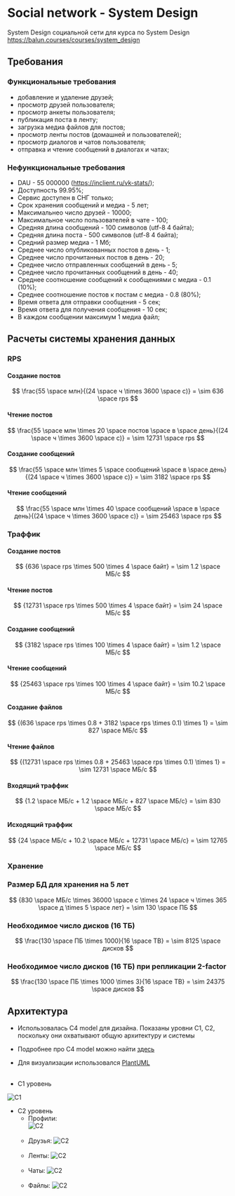 # Social network - System Design

System Design социальной сети для курса по System Design
https://balun.courses/courses/system_design


## Требования

### Функциональные требования

* добавление и удаление друзей;
* просмотр друзей пользователя;
* просмотр анкеты пользователя;
* публикация поста в ленту;
* загрузка медиа файлов для постов;
* просмотр ленты постов (домашней и пользователей);
* просмотр диалогов и чатов пользователя;
* отправка и чтение сообщений в диалогах и чатах;

### Нефункциональные требования

* DAU - 55 000000 (https://inclient.ru/vk-stats/);
* Доступность 99.95%;
* Сервис доступен в СНГ только;
* Срок хранения сообщений и медиа - 5 лет;
* Максимальнео число друзей - 10000;
* Максимальное число пользователей в чате - 100;
* Средняя длина сообщений - 100 символов (utf-8 4 байта);
* Средняя длина поста - 500 символов (utf-8 4 байта);
* Средний размер медиа - 1 Мб;
* Среднее число опубликованных постов в день - 1;
* Среднее число прочитанных постов в день - 20;
* Среднее число отправленных сообщений в день - 5;
* Среднее число прочитанных сообщений в день - 40;
* Среднее соотношение сообщений к сообщениями с медиа - 0.1 (10%);
* Среднее соотношение постов к постам с медиа - 0.8 (80%);
* Время ответа для отправки сообщения - 5 сек;
* Время ответа для получения сообщения - 10 сек;
* В каждом сообщении максимум 1 медиа файл;

## Расчеты системы хранения данных

### RPS

#### Создание постов

$$
\frac{55 \space млн}{(24 \space ч \times 3600 \space с)} = \sim 636 \space rps
$$

#### Чтение постов

$$
\frac{55 \space млн \times 20 \space постов \space в \space день}{(24 \space ч \times 3600 \space с)} = \sim 12731 \space rps
$$

#### Создание сообщений

$$
\frac{55 \space млн \times 5 \space сообщений \space в \space день}{(24 \space ч \times 3600 \space с)} = \sim 3182 \space rps
$$

#### Чтение сообщений

$$
\frac{55 \space млн \times 40 \space сообщений \space в \space день}{(24 \space ч \times 3600 \space с)} = \sim 25463 \space rps
$$

### Траффик

#### Создание постов

$$
{636 \space rps \times 500 \times 4 \space байт} = \sim 1.2 \space МБ/c
$$

#### Чтение постов

$$
{12731 \space rps \times 500 \times 4 \space байт} = \sim 24 \space МБ/c
$$

#### Создание сообщений

$$
{3182 \space rps \times 100 \times 4 \space байт} = \sim 1.2 \space МБ/c
$$

#### Чтение сообщений

$$
{25463 \space rps \times 100 \times 4 \space байт} = \sim 10.2 \space МБ/c
$$

#### Создание файлов

$$
{(636 \space rps \times 0.8 + 3182 \space rps \times 0.1) \times 1} = \sim 827 \space МБ/c
$$

#### Чтение файлов

$$
{(12731 \space rps \times 0.8 + 25463 \space rps \times 0.1) \times 1} = \sim 12731 \space МБ/c
$$

#### Входящий траффик

$$
{1.2 \space МБ/c + 1.2 \space МБ/c + 827 \space МБ/c} = \sim 830 \space МБ/c
$$

#### Исходящий траффик

$$
{24 \space МБ/c + 10.2 \space МБ/c + 12731 \space МБ/c} = \sim 12765 \space МБ/c
$$

### Хранение

### Размер БД для хранения на 5 лет

$$
{830 \space МБ/c \times 36000 \space с \times 24 \space ч \times 365 \space д \times 5 \space лет} = \sim 130 \space ПБ
$$

### Необходимое число дисков (16 ТБ)

$$
\frac{130 \space ПБ \times 1000}{16 \space TB} = \sim 8125 \space дисков
$$

### Необходимое число дисков (16 ТБ) при репликации 2-factor 

$$
\frac{130 \space ПБ \times 1000 \times 3}{16 \space TB} = \sim 24375 \space дисков
$$

## Архитектура

* Использовалась C4 model для дизайна. Показаны уровни C1, C2, поскольку они охватывают общую архитектуру и системы
* Подробнее про C4 model можно найти [здесь](https://c4model.com/)
* Для визуализации использовался [PlantUML ](https://github.com/plantuml-stdlib/C4-PlantUML)
  <br/><br/>

* C1 уровень

![C1](./architecture/c1.svg)

* С2 уровень
    * Профили:       
    ![C2](./architecture/с2_level/profiles.svg)
    <br/><br/>
    * Друзья: 
    ![C2](./architecture/с2_level/files.svg)
    <br/><br/>
    * Ленты: 
    ![C2](./architecture/с2_level/feeds.svg)
    <br/><br/>
    * Чаты: 
    ![C2](./architecture/с2_level/chats.svg)
    <br/><br/>
    * Файлы: 
    ![C2](./architecture/с2_level/chats.svg)
